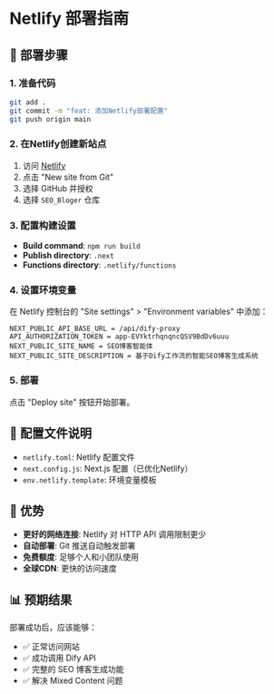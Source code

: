 # Netlify 部署指南

## 🚀 部署步骤

### 1. 准备代码
```bash
git add .
git commit -m "feat: 添加Netlify部署配置"
git push origin main
```

### 2. 在Netlify创建新站点
1. 访问 [Netlify](https://app.netlify.com/)
2. 点击 "New site from Git"
3. 选择 GitHub 并授权
4. 选择 `SEO_Bloger` 仓库

### 3. 配置构建设置
- **Build command**: `npm run build`
- **Publish directory**: `.next`
- **Functions directory**: `.netlify/functions`

### 4. 设置环境变量
在 Netlify 控制台的 "Site settings" > "Environment variables" 中添加：

```
NEXT_PUBLIC_API_BASE_URL = /api/dify-proxy
API_AUTHORIZATION_TOKEN = app-EVYktrhqnqncQSV9BdDv6uuu
NEXT_PUBLIC_SITE_NAME = SEO博客智能体
NEXT_PUBLIC_SITE_DESCRIPTION = 基于Dify工作流的智能SEO博客生成系统
```

### 5. 部署
点击 "Deploy site" 按钮开始部署。

## 🔧 配置文件说明

- `netlify.toml`: Netlify 配置文件
- `next.config.js`: Next.js 配置（已优化Netlify）
- `env.netlify.template`: 环境变量模板

## 🎯 优势

- **更好的网络连接**: Netlify 对 HTTP API 调用限制更少
- **自动部署**: Git 推送自动触发部署
- **免费额度**: 足够个人和小团队使用
- **全球CDN**: 更快的访问速度

## 📊 预期结果

部署成功后，应该能够：
- ✅ 正常访问网站
- ✅ 成功调用 Dify API
- ✅ 完整的 SEO 博客生成功能
- ✅ 解决 Mixed Content 问题
